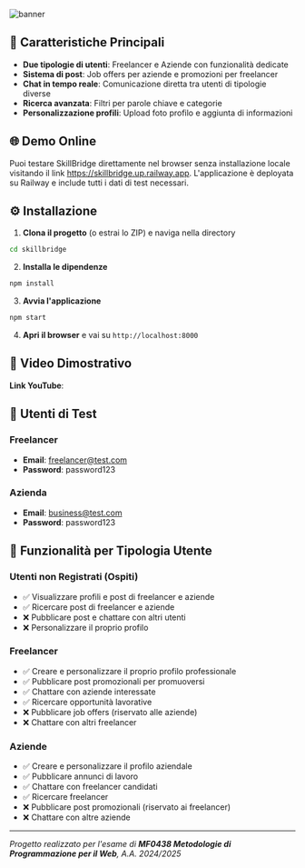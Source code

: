 ![banner](https://github.com/user-attachments/assets/a5ad56e1-e090-483d-b5e9-4bfc3fb155d7)

## 🚀 Caratteristiche Principali

- **Due tipologie di utenti**: Freelancer e Aziende con funzionalità dedicate
- **Sistema di post**: Job offers per aziende e promozioni per freelancer
- **Chat in tempo reale**: Comunicazione diretta tra utenti di tipologie diverse
- **Ricerca avanzata**: Filtri per parole chiave e categorie
- **Personalizzazione profili**: Upload foto profilo e aggiunta di informazioni

## 🌐 Demo Online

Puoi testare SkillBridge direttamente nel browser senza installazione locale visitando il link https://skillbridge.up.railway.app. L'applicazione è deployata su Railway e include tutti i dati di test necessari.

## ⚙️ Installazione

1. **Clona il progetto** (o estrai lo ZIP) e naviga nella directory
```bash
cd skillbridge
```

2. **Installa le dipendenze**
```bash
npm install
```

3. **Avvia l'applicazione**
```bash
npm start
```

4. **Apri il browser** e vai su `http://localhost:8000`

## 🎥 Video Dimostrativo

**Link YouTube**: 

## 👥 Utenti di Test

### Freelancer
- **Email**: freelancer@test.com
- **Password**: password123

### Azienda
- **Email**: business@test.com  
- **Password**: password123

## 🎯 Funzionalità per Tipologia Utente

### **Utenti non Registrati (Ospiti)**
- ✅ Visualizzare profili e post di freelancer e aziende
- ✅ Ricercare post di freelancer e aziende 
- ❌ Pubblicare post e chattare con altri utenti
- ❌ Personalizzare il proprio profilo

### **Freelancer**
- ✅ Creare e personalizzare il proprio profilo professionale
- ✅ Pubblicare post promozionali per promuoversi
- ✅ Chattare con aziende interessate
- ✅ Ricercare opportunità lavorative 
- ❌ Pubblicare job offers (riservato alle aziende)
- ❌ Chattare con altri freelancer

### **Aziende**
- ✅ Creare e personalizzare il profilo aziendale
- ✅ Pubblicare annunci di lavoro
- ✅ Chattare con freelancer candidati
- ✅ Ricercare freelancer
- ❌ Pubblicare post promozionali (riservato ai freelancer)
- ❌ Chattare con altre aziende

---

*Progetto realizzato per l'esame di **MF0438 Metodologie di Programmazione per il Web**, A.A. 2024/2025*
